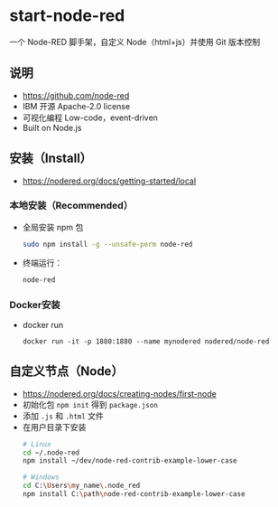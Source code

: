 # start-node-red
一个 Node-RED 脚手架，自定义 Node（html+js）并使用 Git 版本控制

## 说明
- https://github.com/node-red
- IBM 开源 Apache-2.0 license
- 可视化编程 Low-code，event-driven
- Built on Node.js


## 安装（Install）
- https://nodered.org/docs/getting-started/local

### 本地安装（Recommended）
- 全局安装 npm 包
    ```bash
    sudo npm install -g --unsafe-perm node-red
    ```
- 终端运行：
    ```bash
    node-red
    ```

### Docker安装
- docker run
    ```docker
    docker run -it -p 1880:1880 --name mynodered nodered/node-red
    ```


## 自定义节点（Node）
- https://nodered.org/docs/creating-nodes/first-node
- 初始化包 `npm init` 得到 `package.json`
- 添加 `.js` 和 `.html` 文件
- 在用户目录下安装
    ```bash
    # Linux
    cd ~/.node-red
    npm install ~/dev/node-red-contrib-example-lower-case

    # Windows 
    cd C:\Users\my_name\.node_red
    npm install C:\path\node-red-contrib-example-lower-case
    ```
